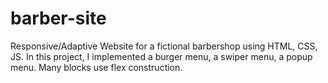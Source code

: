 # barber-site
Responsive/Adaptive Website for a fictional barbershop using HTML, CSS, JS. In this project, I implemented a burger menu, a swiper menu, a popup menu. Many blocks use flex construction.
